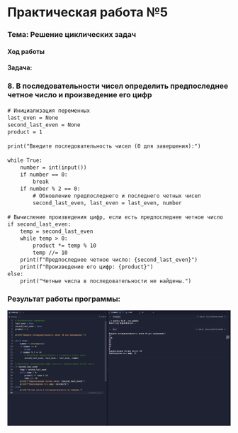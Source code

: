 # Практическая работа №5 #

### Тема: Решение циклических задач

#### Ход работы

#### Задача:


### 8. В последовательности чисел определить предпоследнее четное число и произведение его цифр


```
# Инициализация переменных
last_even = None
second_last_even = None
product = 1

print("Введите последовательность чисел (0 для завершения):")

while True:
    number = int(input())
    if number == 0:
        break
    if number % 2 == 0:
        # Обновление предпоследнего и последнего четных чисел
        second_last_even, last_even = last_even, number

# Вычисление произведения цифр, если есть предпоследнее четное число
if second_last_even:
    temp = second_last_even
    while temp > 0:
        product *= temp % 10
        temp //= 10
    print(f"Предпоследнее четное число: {second_last_even}")
    print(f"Произведение его цифр: {product}")
else:
    print("Четные числа в последовательности не найдены.")
```



### Результат работы программы: 

![](https://github.com/evilibronteee/HTML/blob/main/PR5_YP/Python%20-%20Replit%20-%20Google%20Chrome%2008.04.2024%2013_07_34.png?raw=true)
